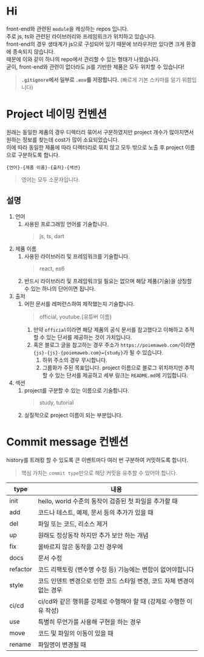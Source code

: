 # Hi

front-end와 관련된 `module`을 캐싱하는 repos 입니다. <br />
주로 js, ts와 관련된 라이브러리와 프레임워크가 위치하고 있습니다. <br />
front-end의 경우 생태계가 js으로 구성되어 있기 때문에 브라우저만 있다면 크게 환경에 종속되지 않습니다. <br />
때문에 이와 같이 하나의 repo에서 관리할 수 있는 형태가 나왔습니다. <br />
굳이, front-end와 관련이 없더라도 js를 기반한 제품은 모두 위치할 수 있습니다! <br />

> **`.gitignore`에서 일부로 `.env`를 저장합니다.** (빠르게 기본 스키마를 알기 위함입니다)

# Project 네이밍 컨벤션

원래는 동일한 제품의 경우 디렉터리 묶어서 구분하였지만 project 개수가 많아지면서 원하는 정보를 찾는데 cost가 많이 소요되었습니다. <br />
이에 따라 동일한 제품에 따라 디렉터리로 묶지 않고 모두 밖으로 노출 후 project 이름으로 구분하도록 합니다. <br />

`{언어}-{제품 이름}-{출저}-{섹션}`

> 영어는 모두 소문자입니다.

## 설명

1. 언어
   1. 사용된 프로그래밍 언어를 기술합니다.
      > js, ts, dart
1. 제품 이름
   1. 사용된 라이브러리 및 프레임워크를 기술합니다.
      > react, es6
   1. 반드시 라이브러리 및 프레임워크일 필요는 없으며 해당 제품(기술)을 상징할 수 있는 하나의 단어이면 됩니다.
1. 출저
   1. 어떤 문서를 레퍼런스하여 제작했는지 기술합니다.
      > official, youtube.{유튜버 이름}
      1. 만약 `official`이라면 해당 제품의 공식 문서를 참고했다고 이해하고 추적할 수 있는 단서를 제공하는 것이 가치입니다.
      1. 혹은 블로그 글을 참고하는 경우 주소가 `https://poiemaweb.com/`이라면 `{js}-{js}-{poiemaweb.com}={study}`가 될 수 있습니다.
         1. 하위 주소의 경우 무시합니다.
         1. 그룹화가 주된 목표입니다. project 이름으로 블로그 위치까지만 추적할 수 있는 단서를 제공하고 세부 링크는 `README.md`에 기입합니다.
1. 섹션
   1. project를 구분할 수 있는 이름으로 기술합니다.
      > study, tutorial
   1. 실질적으로 project 이름이 되는 부분입니다.

# Commit message 컨벤션

history를 트래킹 할 수 있도록 큰 이벤트마다 여러 번 구분하여 커밋하도록 합니다.

> 핵심 가치는 `commit type`만으로 해당 커밋을 유추할 수 있어야 합니다.

| type     | 내용                                                                   |
| -------- | ---------------------------------------------------------------------- |
| init     | hello, world 수준의 동작이 검증된 첫 파일을 추가할 때                  |
| add      | 코드나 테스트, 예제, 문서 등의 추가가 있을 때                          |
| del      | 파일 또는 코드, 리소스 제거                                            |
| up       | 원래도 정상동작 하지만 추가 보안 하는 개념                             |
| fix      | 올바르지 않은 동작을 고친 경우에                                       |
| docs     | 문서 수정                                                              |
| refactor | 코드 리팩토링 (변수명 수정 등) 기능에는 변함이 없어야합니다            |
| style    | 코드 인덴트 변경으로 인한 코드 스타일 변경, 코드 자체 변경이 없는 경우 |
| ci/cd    | ci/cd와 같은 행위를 강제로 수행해야 할 때 (강제로 수행한 이유 작성)    |
| use      | 특별히 무언가를 사용해 구현을 하는 경우                                |
| move     | 코드 및 파일의 이동이 있을 때                                          |
| rename   | 파일명이 변경될 때                                                     |

